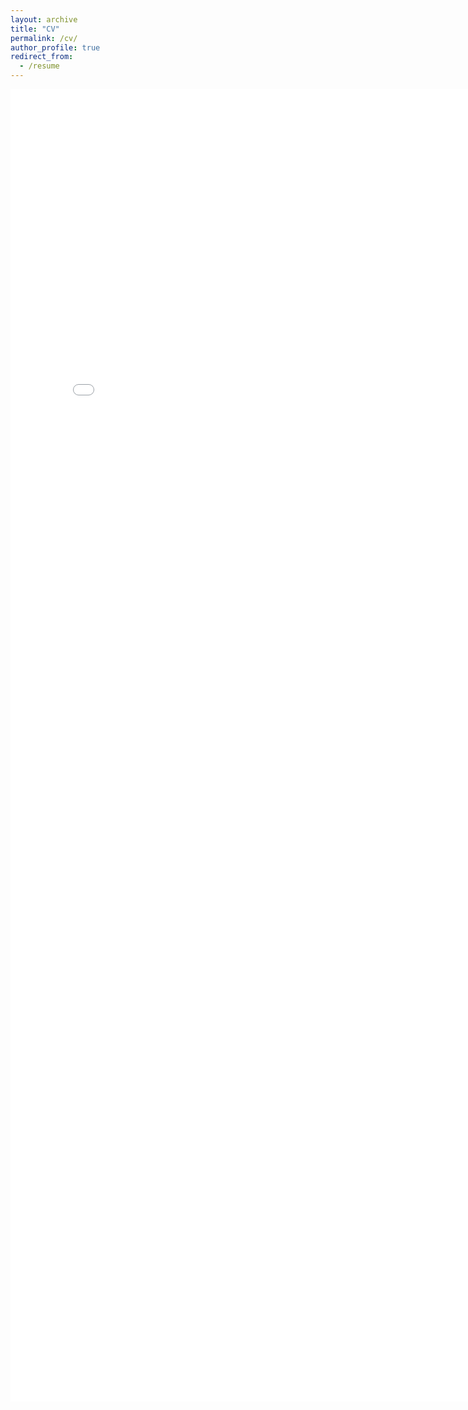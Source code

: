 ```yaml
---
layout: archive
title: "CV"
permalink: /cv/
author_profile: true
redirect_from:
  - /resume
---
```


<embed src="../images/XiaohanXueCV.pdf" width="800px" height="2100px" />
